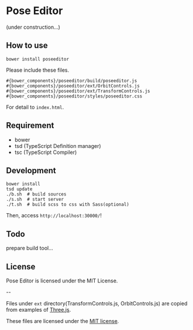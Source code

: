 # Pose Editor

(under construction...)

## How to use
```
bower install poseeditor
```

Please include these files.
```
#{bower_components}/poseeditor/build/poseeditor.js
#{bower_components}/poseeditor/ext/OrbitControls.js
#{bower_components}/poseeditor/ext/TransformControls.js
#{bower_components}/poseeditor/styles/poseeditor.css
```
For detail to `index.html`.


## Requirement
+ bower
+ tsd (TypeScript Definition manager)
+ tsc (TypeScript Compiler)


## Development

```
bower install
tsd update
./b.sh  # build sources
./s.sh  # start server
./t.sh  # build scss to css with Sass(optional)
```
Then, access `http://localhost:30000/`!


## Todo
prepare build tool...


## License
Pose Editor is licensed under the MIT License.

--

Files under `ext` directory(TransformControls.js, OrbitControls.js) are copied from examples of [Three.js](https://github.com/mrdoob/three.js).

These files are licensed under the [MIT license](https://raw.githubusercontent.com/mrdoob/three.js/master/LICENSE).
